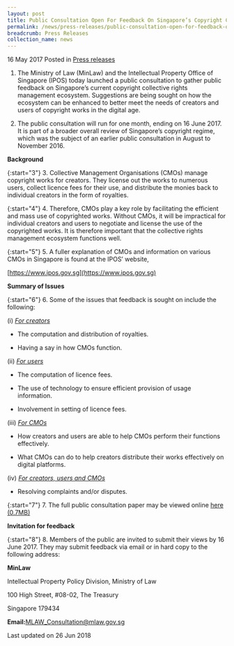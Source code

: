 ```yaml
---
layout: post
title: Public Consultation Open For Feedback On Singapore’s Copyright Collective Rights Management Ecosystem
permalink: /news/press-releases/public-consultation-open-for-feedback-on-singapores-copyright-co
breadcrumb: Press Releases
collection_name: news
---
```


16 May 2017 Posted in [Press releases](/news/press-releases)



1. The Ministry of Law (MinLaw) and the Intellectual Property Office of Singapore (IPOS) today launched a public consultation to gather public feedback on Singapore’s current copyright collective rights management ecosystem. Suggestions are being sought on how the ecosystem can be enhanced to better meet the needs of creators and users of copyright works in the digital age. 

2. The public consultation will run for one month, ending on 16 June 2017. It is part of a broader overall review of Singapore’s copyright regime, which was the subject of an earlier public consultation in August to November 2016. 

**Background**

{:start="3"}
3. Collective Management Organisations (CMOs) manage copyright works for creators. They license out the works to numerous users, collect licence fees for their use, and distribute the monies back to individual creators in the form of royalties. 

{:start="4"}
4. Therefore, CMOs play a key role by facilitating the efficient and mass use of copyrighted works.  Without CMOs, it will be impractical for individual creators and users to negotiate and license the use of the copyrighted works. It is therefore important that the collective rights management ecosystem functions well.

{:start="5"}
5. A fuller explanation of CMOs and information on various CMOs in Singapore is found at the IPOS’ website,  

[https://www.ipos.gov.sg](https://www.ipos.gov.sg)

**Summary of Issues**

{:start="6"}
6. Some of the issues that feedback is sought on include the following:

(i) *<u>For creators</u>*

* The computation and distribution of royalties.

* Having a say in how CMOs function.
 

 

(ii) *<u>For users</u>*

* The computation of licence fees.

* The use of technology to ensure efficient provision of usage information.  

* Involvement in setting of licence fees.
 

(iii) *<u>For CMOs</u>*

* How creators and users are able to help CMOs perform their functions effectively.

* What CMOs can do to help creators distribute their works effectively on digital platforms.
 

(iv) *<u>For creators, users and CMOs</u>*

* Resolving complaints and/or disputes.
 
{:start="7"}
7. The full public consultation paper may be viewed online [here (0.7MB)](/files/news/press-releases/2017/05/CopyrightReview-CMOConsultationPaper.pdf)

 

**Invitation for feedback**

{:start="8"}
8. Members of the public are invited to submit their views by 16 June 2017.  They may submit feedback via email or in hard copy to the following address:


<p class="address-centered"><strong>MinLaw</strong></p>  
<p class="address-centered">Intellectual Property Policy Division, Ministry of Law</p>  
<p class="address-centered">100 High Street, #08-02, The Treasury</p>  
<p class="address-centered">Singapore 179434</p>  
<p class="address-centered"><strong>Email:</strong><a href="mailto:MLAW_Consultation@mlaw.gov.sg">MLAW_Consultation@mlaw.gov.sg</a></p>

<p class="right-side-updated">Last updated on 26 Jun 2018</p> 
